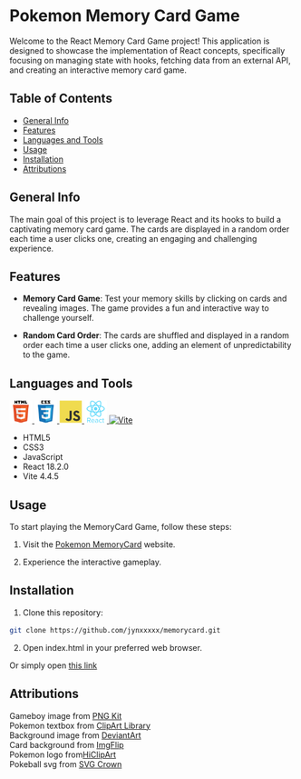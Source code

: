 # Pokemon Memory Card Game

Welcome to the React Memory Card Game project! This application is designed to showcase the implementation of React concepts, specifically focusing on managing state with hooks, fetching data from an external API, and creating an interactive memory card game.


## Table of Contents 
- [General Info](#general-info)
- [Features](#features)
- [Languages and Tools](#languages-and-tools)
- [Usage](#usage)
- [Installation](#installation)
- [Attributions](#attributions)

## General Info
The main goal of this project is to leverage React and its hooks to build a captivating memory card game. The cards are displayed in a random order each time a user clicks one, creating an engaging and challenging experience.

## Features
- **Memory Card Game**: Test your memory skills by clicking on cards and revealing images. The game provides a fun and interactive way to challenge yourself.

- **Random Card Order**: The cards are shuffled and displayed in a random order each time a user clicks one, adding an element of unpredictability to the game.

## Languages and Tools
<a href="https://www.w3.org/html/" target="_blank" rel="noreferrer"> <img src="https://raw.githubusercontent.com/devicons/devicon/master/icons/html5/html5-original-wordmark.svg" alt="html5" width="40" height="40"/> </a><a href="https://www.w3schools.com/css/" target="_blank" rel="noreferrer"> <img src="https://raw.githubusercontent.com/devicons/devicon/master/icons/css3/css3-original-wordmark.svg" alt="css3" width="40" height="40"/> </a> <a href="https://developer.mozilla.org/en-US/docs/Web/JavaScript" target="_blank" rel="noreferrer"> <img src="https://raw.githubusercontent.com/devicons/devicon/master/icons/javascript/javascript-original.svg" alt="javascript" width="40" height="40"/> </a><a href="https://reactjs.org/" target="_blank" rel="noreferrer"> <img src="https://raw.githubusercontent.com/devicons/devicon/master/icons/react/react-original-wordmark.svg" alt="react" width="40" height="40"/> </a> <a href="https://vitejs.dev/" target="_blank" rel="noreferrer"> <img src="https://raw.githubusercontent.com/vitejs/vite/main/docs/public/logo.svg" alt="Vite" width="40" height="40"/></a>

- HTML5
- CSS3
- JavaScript
- React 18.2.0
- Vite 4.4.5


## Usage
To start playing the MemoryCard Game, follow these steps:

1. Visit the [Pokemon MemoryCard](https://jynxxxxx.github.io/memorycard/) website.

2. Experience the interactive gameplay.


## Installation
1. Clone this repository:

```bash
git clone https://github.com/jynxxxxx/memorycard.git
```

2. Open index.html in your preferred web browser.

Or simply open <a href="https://jynxxxxx.github.io/memorycard/" target="_blank" rel="noreferrer">this link </a>

## Attributions

<div>Gameboy image from <a href="https://www.pngkit.com/view/u2q8i1o0r5q8a9q8_graphic-royalty-free-download-drawing-console-for-free/">PNG Kit</a></div>

<div>Pokemon textbox from <a href="https://clipart-library.com/clip-art/666446_pokemon-text-box-png.htm">ClipArt Library</a></div>

<div>Background image from <a href="https://www.deviantart.com/nemotrex/art/background-prairie-pokemon-screencapture-861064355">DeviantArt</a></div>

<div>Card background from <a href="https://imgflip.com/memetemplate/392364694/Pokemon-Battle">ImgFlip</a></div>

<div>Pokemon logo from<a href="https://www.hiclipart.com/free-transparent-background-png-clipart-vwdgd/download">HiClipArt</a></div>

<div>Pokeball svg from <a href="https://svgcrown.com/download.php?category=pokeball&id=3">SVG Crown</a></div>